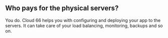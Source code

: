 ## Who pays for the physical servers?

You do. Cloud 66 helps you with configuring and deploying your app to the servers. It can take care of your load balancing, monitoring, backups and so on.
